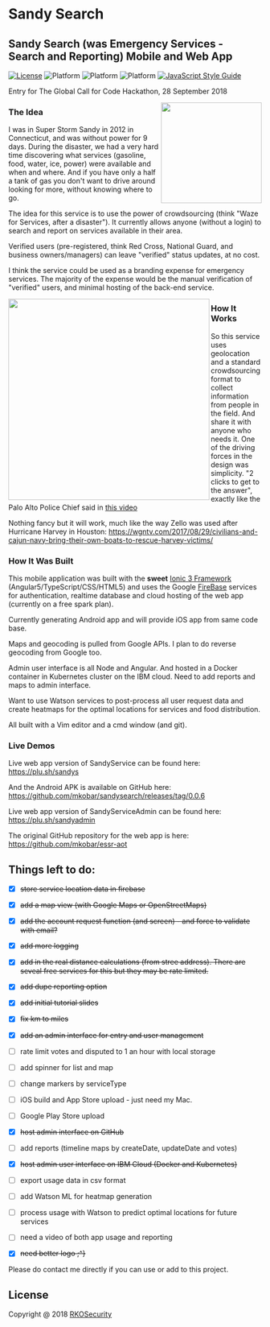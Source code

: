 # Sandy Search

## Sandy Search (was Emergency Services - Search and Reporting) Mobile and Web App

[![License](https://img.shields.io/badge/license-MIT-orange.svg?style=flat-square)](https://github.com/mkobar/essr-aoc/blob/master/LICENSE)
![Platform](https://img.shields.io/badge/platform-Android-brightgreen.svg)
![Platform](https://img.shields.io/badge/platform-iOS-blue.svg)
![Platform](https://img.shields.io/badge/platform-Web-orange.svg)
[![JavaScript Style Guide](https://img.shields.io/badge/code_style-standard-brightgreen.svg)](https://standardjs.com)

Entry for The Global Call for Code Hackathon, 28 September 2018

<img align="right" height="200" src="https://raw.githubusercontent.com/mkobar/essr-aoc/master/resources/logo.png">

### The Idea

I was in Super Storm Sandy in 2012 in Connecticut, and was without power for 9 days.
During the disaster, we had a very hard time discovering what services (gasoline, food, water, ice, power) were available and when and where.  And if you have only a half a tank of gas you don't want to drive around looking for more, without knowing where to go.

The idea for this service is to use the power of crowdsourcing (think "Waze for Services, after a disaster").  It currently allows anyone (without a login) to search and report on services available in their area.

Verified users (pre-registered, think Red Cross, National Guard, and business owners/managers) can leave "verified" status updates, at no cost.

I think the service could be used as a branding expense for emergency services.  The majority of the expense would be the manual verification of "verified" users, and minimal hosting of the back-end service.

<img align="left" height="400" src="https://raw.githubusercontent.com/mkobar/essr-aoc/master/resources/Sandy_Oct_28_2012_1600Z.jpg">

### How It Works

So this service uses geolocation and a standard crowdsourcing format to collect information from people in the field.  And share it with anyone who needs it.
One of the driving forces in the design was simplicity.  "2 clicks to get to the answer", exactly like the Palo Alto Police Chief said in [this video](https://youtu.be/oojRzM55i08)

Nothing fancy but it will work, much like the way Zello was used after Hurricane Harvey in Houston:  https://wgntv.com/2017/08/29/civilians-and-cajun-navy-bring-their-own-boats-to-rescue-harvey-victims/

### How It Was Built

This mobile application was built with the **sweet** [Ionic 3 Framework](http://ionicframework.com/) (Angular5/TypeScript/CSS/HTML5) and uses the Google [FireBase](https://firebase.google.com/) services for authentication, realtime database and cloud hosting of the web app (currently on a free spark plan).

Currently generating Android app and will provide iOS app from same code base.

Maps and geocoding is pulled from Google APIs.  I plan to do reverse geocoding from Google too.

Admin user interface is all Node and Angular.  And hosted in a Docker container in Kubernetes cluster on the IBM cloud.  Need to add reports and maps to admin interface.

Want to use Watson services to post-process all user request data and create heatmaps for the optimal locations for services and food distribution.

All built with a Vim editor and a cmd window (and git).


### Live Demos

Live web app version of SandyService can be found here:  https://plu.sh/sandys 

And the Android APK is available on GitHub here:
  https://github.com/mkobar/sandysearch/releases/tag/0.0.6

Live web app version of SandyServiceAdmin can be found here:  https://plu.sh/sandyadmin 

The original GitHub repository for the web app is here: https://github.com/mkobar/essr-aot

## Things left to do:

- [x] ~~store service location data in firebase~~
- [x] ~~add a map view (with Google Maps or OpenStreetMaps)~~
- [x] ~~add the account request function (and screen) - and force to validate with email?~~
- [x] ~~add more logging~~
- [x] ~~add in the real distance calculations (from stree address).  There are seveal free services for this but they may be rate limited.~~
- [x] ~~add dupe reporting option~~
- [x] ~~add initial tutorial slides~~
- [x] ~~fix km to miles~~
- [x] ~~add an admin interface for entry and user management~~
- [ ] rate limit votes and disputed to 1 an hour with local storage
- [ ] add spinner for list and map
- [ ] change markers by serviceType
- [ ] iOS build and App Store upload - just need my Mac.
- [ ] Google Play Store upload
- [x] ~~host admin interface on GitHub~~
- [ ] add reports (timeline maps by createDate, updateDate and votes)
- [x] ~~host admin user interface on IBM Cloud (Docker and Kubernetes)~~
- [ ] export usage data in csv format
- [ ] add Watson ML for heatmap generation
- [ ] process usage with Watson to predict optimal locations for future services
- [ ] need a video of both app usage and reporting
- [x] ~~need better logo  ;^}~~


Please do contact me directly if you can use or add to this project.

## License

Copyright @ 2018 [RKOSecurity](http://www.rkosecurity.com)

